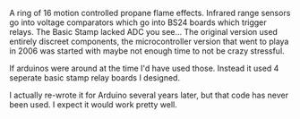 A ring of 16 motion controlled propane flame effects. 
Infrared range sensors go into voltage comparators which go into BS24 boards which trigger relays. 
The Basic Stamp lacked ADC you see...
The original version used entirely discreet components, the microcontroller version that went to
playa in 2006 was started with maybe not enough time to not be crazy stressful.

If arduinos were around at the time I'd have used those. Instead it used 4 seperate basic stamp 
relay boards I designed. 

I actually re-wrote it for Arduino several years later, but that code has never been used. I expect it would work pretty well.
